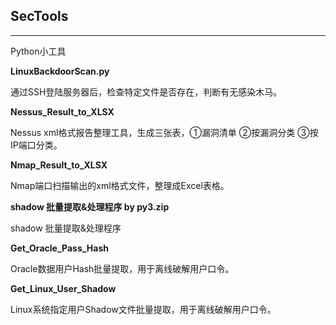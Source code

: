 ## SecTools
---  
Python小工具

**LinuxBackdoorScan.py** 

通过SSH登陆服务器后，检查特定文件是否存在，判断有无感染木马。  
 
 
**Nessus_Result_to_XLSX**

Nessus xml格式报告整理工具，生成三张表，①漏洞清单 ②按漏洞分类 ③按IP端口分类。
 
 
**Nmap_Result_to_XLSX**

Nmap端口扫描输出的xml格式文件，整理成Excel表格。
 
 
**shadow 批量提取&处理程序 by py3.zip**

shadow 批量提取&处理程序
 
 
**Get_Oracle_Pass_Hash**

Oracle数据用户Hash批量提取，用于离线破解用户口令。
 
 
**Get_Linux_User_Shadow**

Linux系统指定用户Shadow文件批量提取，用于离线破解用户口令。
